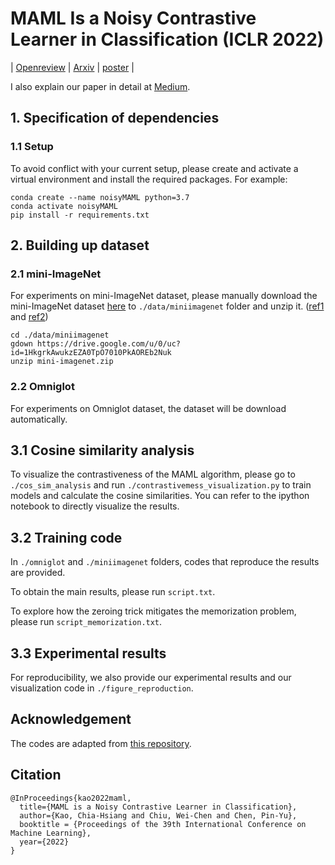 # MAML Is a Noisy Contrastive Learner in Classification (ICLR 2022)

| [Openreview](https://openreview.net/forum?id=LDAwu17QaJz) | [Arxiv](https://arxiv.org/abs/2106.15367) | [poster](https://github.com/IandRover/IandRover.github.io/blob/gh-pages/data/papers/ICLR2022_poster.pdf) | 

<!-- [Talk](https://recorder-v3.slideslive.com/#/share?share=62802&s=f6598308-e36c-44d2-9840-58554d3a04c0) | -->

I also explain our paper in detail at [Medium](https://medium.com/@aaronkao/paper-maml-is-a-noisy-contrastive-learner-in-classification-de63001ad3e0).

## 1. Specification of dependencies

### 1.1 Setup
To avoid conflict with your current setup, please create and activate a virtual environment and install the required packages. For example:
```
conda create --name noisyMAML python=3.7
conda activate noisyMAML
pip install -r requirements.txt
```

## 2. Building up dataset

### 2.1 mini-ImageNet
For experiments on mini-ImageNet dataset, please manually download the mini-ImageNet dataset [here](https://drive.google.com/open?id=1HkgrkAwukzEZA0TpO7010PkAOREb2Nuk) to `./data/miniimagenet` folder and unzip it. ([ref1](https://github.com/dragen1860/MAML-Pytorch) and [ref2](https://github.com/dragen1860/LearningToCompare-Pytorch/issues/4))

```
cd ./data/miniimagenet
gdown https://drive.google.com/u/0/uc?id=1HkgrkAwukzEZA0TpO7010PkAOREb2Nuk
unzip mini-imagenet.zip
```

### 2.2 Omniglot
For experiments on Omniglot dataset, the dataset will be download automatically.

## 3.1 Cosine similarity analysis
To visualize the contrastiveness of the MAML algorithm, please go to ```./cos_sim_analysis``` and run ```./contrastivemess_visualization.py``` to train models and calculate the cosine similarities. You can refer to the ipython notebook to directly visualize the results.

## 3.2 Training code
In ```./omniglot``` and ```./miniimagenet``` folders, codes that reproduce the results are provided. 

To obtain the main results, please run ```script.txt```.

To explore how the zeroing trick mitigates the memorization problem, please run ```script_memorization.txt```.

## 3.3 Experimental results
For reproducibility, we also provide our experimental results and our visualization code in ```./figure_reproduction```.

## Acknowledgement
The codes are adapted from [this repository](https://github.com/dragen1860/MAML-Pytorch).

## Citation
```
@InProceedings{kao2022maml,
  title={MAML is a Noisy Contrastive Learner in Classification},
  author={Kao, Chia-Hsiang and Chiu, Wei-Chen and Chen, Pin-Yu},
  booktitle = {Proceedings of the 39th International Conference on Machine Learning},
  year={2022}
}
```
